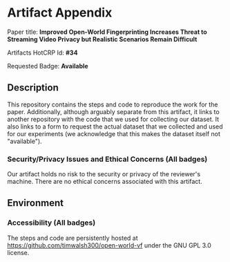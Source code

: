 # Artifact Appendix

Paper title: **Improved Open-World Fingerprinting Increases Threat to Streaming Video Privacy but Realistic Scenarios Remain Difficult**

Artifacts HotCRP Id: **#34**

Requested Badge: **Available**

## Description
This repository contains the steps and code to reproduce the work for the paper. Additionally, although arguably separate from this artifact, it links to another repository with the code that we used for collecting our dataset. It also links to a form to request the actual dataset that we collected and used for our experiments (we acknowledge that this makes the dataset itself not "available").

### Security/Privacy Issues and Ethical Concerns (All badges)
Our artifact holds no risk to the security or privacy of the reviewer's machine. There are no ethical concerns associated with this artifact.

## Environment 

### Accessibility (All badges)
The steps and code are persistently hosted at https://github.com/timwalsh300/open-world-vf under the GNU GPL 3.0 license.
